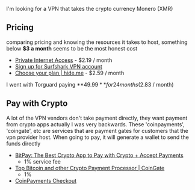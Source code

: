 I'm looking for a VPN that takes the crypto currency Monero (XMR)

## Pricing
comparing pricing and knowing the resources it takes to host, something below **$3 a month** seems to be the most honest cost

- [Private Internet Access](https://www.privateinternetaccess.com/order?plan=24m&product=ZyJAsHQYEwHNCgU31I3A9MihNKuulaXEseKbhkH0hjx2zCGRL5uwzEuFE2gudrIt&X=) - $2.19 / month
- [Sign up for Surfshark VPN account](https://order.surfshark.com/checkout?frequency=24&slug=vpn)
- [Choose your plan | hide.me](https://member.hide.me/en/checkout?plan=summer2023&coupon=PWE-323-N8U&duration=27&theme=backtoschool&utm_campaign=backtoschool23&utm_medium=pricing&utm_source=internal) - $2.59 / month

I went with Torguard paying **$49.99** for 24 months ($2.83 / month) 
## Pay with Crypto
A lot of the VPN vendors don't take payment directly, they want payment from crypto apps
actually I was very backwards. These 'coinpayments', 'coingate', etc are services that are payment gates for customers that the vpn provider host. When going to pay, it will generate a wallet to send the funds directly

- [BitPay: The Best Crypto App to Pay with Crypto + Accept Payments](https://bitpay.com/)
	- 1% service fee
- [Top Bitcoin and other Crypto Payment Processor | CoinGate](https://coingate.com/)
	- 1%
- [CoinPayments Checkout](https://www.coinpayments.net/index.php?cmd=checkout&id=CPHI6DKNTGF78ZYIOIUGPCKEJ4&key=96af01afa428c496b369530af16a6d2b&enable_ab_test=1&visitorid=b700ed84504da00f)